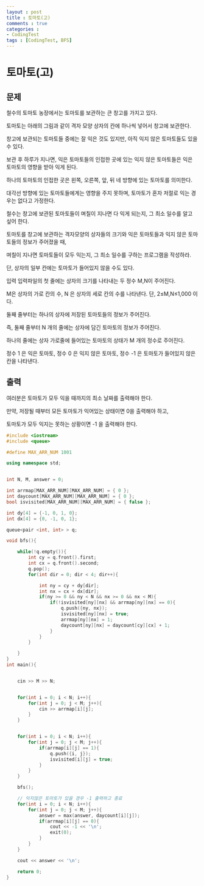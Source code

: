 ```yaml
---
layout : post
title : 토마토(고)
comments : true
categories : 
- CodingTest
tags : [CodingTest, BFS]
---
```

# 토마토(고)

## 문제


철수의 토마토 농장에서는 토마토를 보관하는 큰 창고를 가지고 있다. 

토마토는 아래의 그림과 같이 격자 모양 상자의 칸에 하나씩 넣어서 창고에 보관한다.

 

 

창고에 보관되는 토마토들 중에는 잘 익은 것도 있지만, 아직 익지 않은 토마토들도 있을 수 있다. 

보관 후 하루가 지나면, 익은 토마토들의 인접한 곳에 있는 익지 않은 토마토들은 익은 토마토의 영향을 받아 익게 된다. 

하나의 토마토의 인접한 곳은 왼쪽, 오른쪽, 앞, 뒤 네 방향에 있는 토마토를 의미한다. 

대각선 방향에 있는 토마토들에게는 영향을 주지 못하며, 토마토가 혼자 저절로 익는 경우는 없다고 가정한다. 

철수는 창고에 보관된 토마토들이 며칠이 지나면 다 익게 되는지, 그 최소 일수를 알고 싶어 한다.

토마토를 창고에 보관하는 격자모양의 상자들의 크기와 익은 토마토들과 익지 않은 토마토들의 정보가 주어졌을 때, 

며칠이 지나면 토마토들이 모두 익는지, 그 최소 일수를 구하는 프로그램을 작성하라. 

단, 상자의 일부 칸에는 토마토가 들어있지 않을 수도 있다.


입력
입력파일의 첫 줄에는 상자의 크기를 나타내는 두 정수 M,N이 주어진다. 

M은 상자의 가로 칸의 수, N 은 상자의 세로 칸의 수를 나타낸다. 단, 2≤M,N≤1,000 이다. 

둘째 줄부터는 하나의 상자에 저장된 토마토들의 정보가 주어진다. 

 즉, 둘째 줄부터 N 개의 줄에는 상자에 담긴 토마토의 정보가 주어진다. 

 하나의 줄에는 상자 가로줄에 들어있는 토마토의 상태가 M 개의 정수로 주어진다.

정수 1 은 익은 토마토, 정수 0 은 익지 않은 토마토, 정수 -1 은 토마토가 들어있지 않은 칸을 나타낸다.


## 출력
여러분은 토마토가 모두 익을 때까지의 최소 날짜를 출력해야 한다. 

만약, 저장될 때부터 모든 토마토가 익어있는 상태이면 0을 출력해야 하고, 

토마토가 모두 익지는 못하는 상황이면 -1 을 출력해야 한다.

```cpp
#include <iostream>
#include <queue>

#define MAX_ARR_NUM 1001

using namespace std;


int N, M, answer = 0;

int arrmap[MAX_ARR_NUM][MAX_ARR_NUM] = { 0 };
int daycount[MAX_ARR_NUM][MAX_ARR_NUM] = { 0 };
bool isvisited[MAX_ARR_NUM][MAX_ARR_NUM] = { false };

int dy[4] = {-1, 0, 1, 0};
int dx[4] = {0, -1, 0, 1};

queue<pair <int, int> > q;

void bfs(){

    while(!q.empty()){
        int cy = q.front().first;
        int cx = q.front().second;
        q.pop();
        for(int dir = 0; dir < 4; dir++){

            int ny = cy + dy[dir];
            int nx = cx + dx[dir];
            if(ny >= 0 && ny < N && nx >= 0 && nx < M){
                if(!isvisited[ny][nx] && arrmap[ny][nx] == 0){
                    q.push({ny, nx});
                    isvisited[ny][nx] = true;
                    arrmap[ny][nx] = 1;
                    daycount[ny][nx] = daycount[cy][cx] + 1;
                }
            }
        }

    }
}
int main(){


    cin >> M >> N;


    for(int i = 0; i < N; i++){
        for(int j = 0; j < M; j++){
            cin >> arrmap[i][j];
        }
    }


    for(int i = 0; i < N; i++){
        for(int j = 0; j < M; j++){
            if(arrmap[i][j] == 1){
                q.push({i, j});
                isvisited[i][j] = true;
            }
        }
    }

    bfs();

    // 익지않은 토마토가 있을 경우 -1 출력하고 종료
    for(int i = 0; i < N; i++){
        for(int j = 0; j < M; j++){
            answer = max(answer, daycount[i][j]);
            if(arrmap[i][j] == 0){
                cout << -1 << '\n';
                exit(0);
            }
        }
    }

    cout << answer << '\n';

    return 0;
}
```